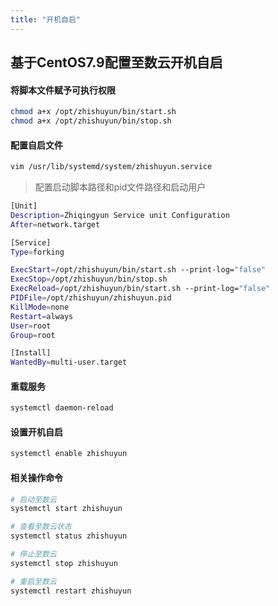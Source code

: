 ```yaml
---
title: "开机自启"
---
```


## 基于CentOS7.9配置至数云开机自启

#### 将脚本文件赋予可执行权限

```bash
chmod a+x /opt/zhishuyun/bin/start.sh
chmod a+x /opt/zhishuyun/bin/stop.sh
```

#### 配置自启文件

```bash
vim /usr/lib/systemd/system/zhishuyun.service
```

> 配置启动脚本路径和pid文件路径和启动用户

```bash
[Unit]
Description=Zhiqingyun Service unit Configuration
After=network.target

[Service]
Type=forking

ExecStart=/opt/zhishuyun/bin/start.sh --print-log="false"
ExecStop=/opt/zhishuyun/bin/stop.sh
ExecReload=/opt/zhishuyun/bin/start.sh --print-log="false"
PIDFile=/opt/zhishuyun/zhishuyun.pid
KillMode=none
Restart=always
User=root
Group=root

[Install]
WantedBy=multi-user.target
```

#### 重载服务

```bash
systemctl daemon-reload
```

#### 设置开机自启

```bash
systemctl enable zhishuyun
```

#### 相关操作命令

```bash
# 启动至数云
systemctl start zhishuyun

# 查看至数云状态
systemctl status zhishuyun

# 停止至数云
systemctl stop zhishuyun

# 重启至数云
systemctl restart zhishuyun
```